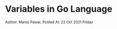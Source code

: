 # Variables in Go Language
<small class="text-muted">Author: Manoj Pawar, Posted At: 22 Oct 2021 Friday</small>
